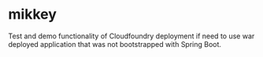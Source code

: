 # mikkey
Test and demo functionality of Cloudfoundry deployment if need to use war deployed application that was not bootstrapped with Spring Boot.
